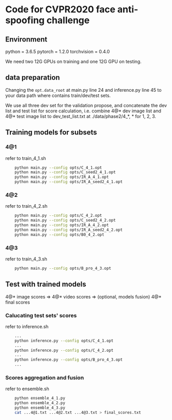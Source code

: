 # Code for CVPR2020 face anti-spoofing challenge

## Environment
python = 3.6.5
pytorch = 1.2.0
torchvision = 0.4.0

We need two 12G GPUs on training and one 12G GPU on testing.

## data preparation
Changing the `opt.data_root` at main.py line 24 and inference.py line 45 to your data path where contains train/dev/test sets.

We use all three dev set for the validation propose, and concatenate the dev list and test list for score calculation, i.e. combine 4@* dev image list and 4@* test image list to dev_test_list.txt at ./data/phase2/4_*, * for 1, 2, 3.

## Training models for subsets

### 4@1
refer to train_4_1.sh
```bash
    python main.py --config opts/C_4_1.opt
    python main.py --config opts/C_seed2_4_1.opt
    python main.py --config opts/IR_A_4_1.opt
    python main.py --config opts/IR_A_seed2_4_1.opt
```

### 4@2
refer to train_4_2.sh
```bash
    python main.py --config opts/C_4_2.opt
    python main.py --config opts/C_seed2_4_2.opt
    python main.py --config opts/IR_A_4_2.opt
    python main.py --config opts/IR_A_seed2_4_2.opt
    python main.py --config opts/B0_4_2.opt
```
### 4@3
refer to train_4_3.sh
```bash
    python main.py --config opts/B_pro_4_3.opt
```

## Test with trained models
4@* image scores => 4@* video scores => (optional, models fusion) 4@* final scores

### Calucating test sets' scores
refer to inference.sh
```bash
    ...
    python inference.py --config opts/C_4_1.opt
    ...
    python inference.py --config opts/C_4_2.opt
    ...
    python inference.py --config opts/B_pro_4_3.opt
    ...
```

### Scores aggregation and fusion
refer to ensemble.sh
```bash
    python ensemble_4_1.py
    python ensemble_4_2.py
    python ensemble_4_3.py
    cat ...4@1.txt ...4@2.txt ...4@3.txt > final_scores.txt
```
